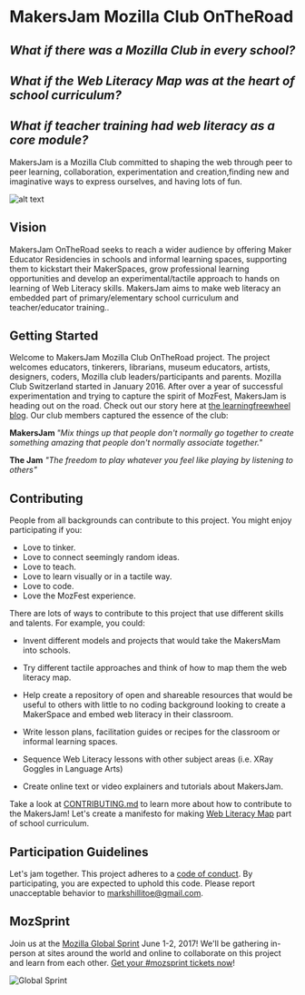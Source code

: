 # MakersJam Mozilla Club OnTheRoad

## *What if there was a Mozilla Club in every school?*

## *What if the Web Literacy Map was at the heart of school curriculum?*

## *What if teacher training had web literacy as a core module?*

MakersJam is a Mozilla Club committed to shaping the web through peer to peer learning, collaboration, experimentation and creation,finding new and imaginative ways to express ourselves, and having lots of fun.

![alt text](https://c1.staticflickr.com/5/4178/34287720100_3fd321b82a_m.jpg)

## Vision
MakersJam OnTheRoad seeks to reach a wider audience by offering Maker Educator Residencies in schools and informal learning spaces, supporting them to kickstart their MakerSpaces, grow professional learning opportunities and develop an experimental/tactile approach to hands on learning of Web Literacy skills.
MakersJam aims to make web literacy an embedded part of primary/elementary school curriculum and teacher/educator training..

## Getting Started

Welcome to MakersJam Mozilla Club OnTheRoad project. The project welcomes educators, tinkerers, librarians, museum educators, artists, designers, coders, Mozilla club leaders/participants and  parents. 
Mozilla Club Switzerland started in January 2016. After over a year of successful experimentation and trying to capture the spirit of MozFest, MakersJam is heading out on the road. Check out our story here at <a href="https://learningfreewheel.wordpress.com/">the learningfreewheel blog</a>.
Our club members captured the essence of the club:

<b>MakersJam </b>
<i>"Mix things up that people don't normally go together to create something amazing 
that people don't normally associate together."</i>

<b>The Jam</b>
<i>"The freedom to play whatever you feel like playing by listening to others"</i>

## Contributing
People from all backgrounds can contribute to this project. You might enjoy participating if you:
  * Love to tinker.
  * Love to connect seemingly random ideas.
  * Love to teach.
  * Love to learn visually or in a tactile way.
  * Love to code.
  * Love the MozFest experience.

There are lots of ways to contribute to this project that use different skills and talents. For example, you could:
    
    
   * Invent different models and projects that would take the MakersMam into schools.
   
   * Try different tactile approaches and think of how to map them the web literacy map.
    
   * Help create a repository of open and shareable resources that would be useful to others with little to no coding background looking to create a MakerSpace and embed web literacy in their classroom.
    
   * Write lesson plans, facilitation guides or recipes for the classroom or informal learning spaces.
    
   * Sequence Web Literacy lessons with other subject areas (i.e. XRay Goggles in Language Arts)
    
   * Create online text or video explainers and tutorials about MakersJam.

Take a look at [CONTRIBUTING.md](CONTRIBUTING.md) to learn more about how to contribute to the MakersJam!
Let's create a manifesto for making <a href="https://learning.mozilla.org/en-US/web-literacy">Web Literacy Map</a> part of school curriculum.

## Participation Guidelines

Let's jam together. This project adheres to a [code of conduct](CODE_OF_CONDUCT.md). By participating, you are expected to uphold this code. Please report unacceptable behavior to markshillitoe@gmail.com.

## MozSprint

Join us at the [Mozilla Global Sprint](http://mozilla.github.io/global-sprint/) June 1-2, 2017! We'll be gathering in-person at sites around the world and online to collaborate on this project and learn from each other. [Get your #mozsprint tickets now](http://mozilla.github.io/global-sprint/)!

![Global Sprint](https://cloud.githubusercontent.com/assets/617994/24632585/b2b07dcc-1892-11e7-91cf-f9e473187cf7.png)
